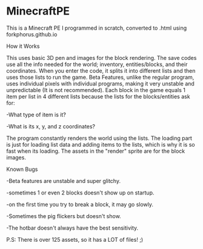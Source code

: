 # MinecraftPE
This is a Minecraft PE I programmed in scratch, converted to .html using forkphorus.github.io

How it Works

This uses basic 3D pen and images for the block rendering. The save codes use all the info needed for the world; inventory, entities/blocks, and their coordinates. When you enter the code, it splits it into different lists and then uses those lists to run the game. Beta Features, unlike the regular program, uses individual pixels with individual programs, making it very unstable and unpredictable (It is not recommended). Each block in the game equals 1 item per list in 4 different lists because the lists for the blocks/entities ask for:

-What type of item is it?

-What is its x, y, and z coordinates?

The program constantly renders the world using the lists. The loading part is just for loading list data and adding items to the lists, which is why it is so fast when its loading. The assets in the "render" sprite are for the block images.

Known Bugs

-Beta features are unstable and super glitchy.

-sometimes 1 or even 2 blocks doesn't show up on startup.

-on the first time you try to break a block, it may go slowly.

-Sometimes the pig flickers but doesn't show.

-The hotbar doesn't always have the best sensitivity.

P.S: There is over 125 assets, so it has a LOT of files! ;)

